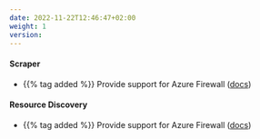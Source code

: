 ```yaml
---
date: 2022-11-22T12:46:47+02:00
weight: 1
version:
---
```


#### Scraper

- {{% tag added %}} Provide support for Azure Firewall ([docs](https://docs.promitor.io/scraping/providers/azure-firewall/))

#### Resource Discovery

- {{% tag added %}} Provide support for Azure Firewall ([docs](https://docs.promitor.io/scraping/providers/azure-firewall/))
